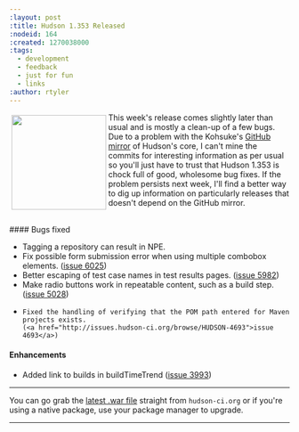 ```yaml
---
:layout: post
:title: Hudson 1.353 Released
:nodeid: 164
:created: 1270038000
:tags:
  - development
  - feedback
  - just for fun
  - links
:author: rtyler
---
```


<img src="http://agentdero.cachefly.net/continuousblog/hudson_soap.jpg" align="left" width="170" hspace="4" vspace="4"/> This week's release comes slightly later than usual and is mostly a clean-up of a few bugs. Due to a problem with the Kohsuke's [GitHub mirror](http://github.com/kohsuke/hudson) of Hudson's core, I can't mine the commits for interesting information as per usual so you'll just have to trust that Hudson 1.353 is chock full of good, wholesome bug fixes. If the problem persists next week, I'll find a better way to dig up information on particularly releases that doesn't depend on the GitHub mirror.

<br clear="all"/>
#### Bugs fixed
<ul class=image>
  <li class=bug>
    Tagging a repository can result in NPE. 
  <li class=bug>
    Fix possible form submission error when using multiple combobox elements.
    (<a href="http://issues.hudson-ci.org/browse/HUDSON-6025">issue 6025</a>)
  <li class=bug>
    Better escaping of test case names in test results pages.
    (<a href="http://issues.hudson-ci.org/browse/HUDSON-5982">issue 5982</a>)
  <li class=bug>
    Make radio buttons work in repeatable content, such as a build step.
    (<a href="http://issues.hudson-ci.org/browse/HUDSON-5028">issue 5028</a>)
  <li class=bug>

    Fixed the handling of verifying that the POM path entered for Maven projects exists.
    (<a href="http://issues.hudson-ci.org/browse/HUDSON-4693">issue 4693</a>)

</ul>

#### Enhancements

<ul>
  <li class=rfe>
    Added link to builds in buildTimeTrend
    (<a href="http://issues.hudson-ci.org/browse/HUDSON-3993">issue 3993</a>)
</ul>

---

You can go grab the [latest .war file](http://hudson-ci.org/latest/hudson.war) straight from `hudson-ci.org` or if you're using a native package, use your package manager to upgrade.

---
